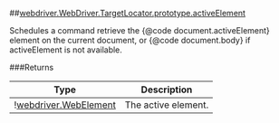 ##[webdriver.WebDriver.TargetLocator.prototype.activeElement](https://code.google.com/p/selenium/source/browse/javascript/webdriver/webdriver.js#1348)

Schedules a command retrieve the {@code document.activeElement} element on
the current document, or {@code document.body} if activeElement is not
available.






###Returns

Type | Description
--- | ---
&#33;[webdriver.WebElement](#webdriverwebelement) | The active element.

